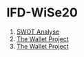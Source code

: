 # IFD-WiSe20
1. [SWOT Analyse](https://lucifischer.github.io/IFD-WiSe20/task0/task0.html)
2. [The Wallet Project](https://lucifischer.github.io/IFD-WiSe20/task01/TheWalletProject.pdf)
3. [The Wallet Project](https://lucifischer.github.io/IFD-WiSe20/task02/PrototypingTool–wireframe.cc)
